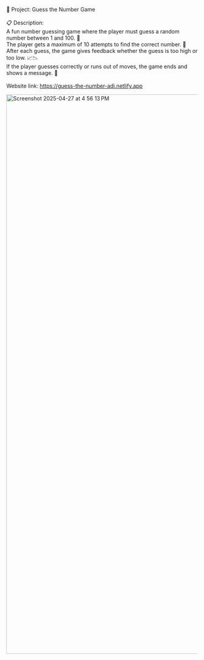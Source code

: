 📝 Project: Guess the Number Game
</br>
</br>
📋 Description:
</br>
A fun number guessing game where the player must guess a random number between 1 and 100. 🎯
</br>
The player gets a maximum of 10 attempts to find the correct number. 🎲
</br>
After each guess, the game gives feedback whether the guess is too high or too low. 📈📉
</br>
If the player guesses correctly or runs out of moves, the game ends and shows a message. 🏁
</br>
</br>
Website link: https://guess-the-number-adi.netlify.app

<img width="1470" alt="Screenshot 2025-04-27 at 4 56 13 PM" src="https://github.com/user-attachments/assets/c4fb1f7e-0120-4265-a671-6404d78239fd" />
